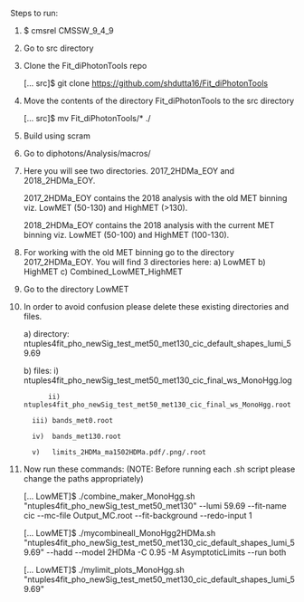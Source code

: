 Steps to run:

1. $ cmsrel CMSSW_9_4_9

2. Go to src directory

3. Clone the Fit_diPhotonTools repo

   [... src]$ git clone https://github.com/shdutta16/Fit_diPhotonTools

4. Move the contents of the directory Fit_diPhotonTools to the src directory

   [... src]$ mv Fit_diPhotonTools/* ./
 
5. Build using scram 

6. Go to diphotons/Analysis/macros/

7. Here you will see two directories. 2017_2HDMa_EOY and 2018_2HDMa_EOY. 

   2017_2HDMa_EOY contains the 2018 analysis with the old MET binning viz. LowMET (50-130) and HighMET (>130). 
   
   2018_2HDMa_EOY contains the 2018 analysis with the current MET binning viz. LowMET (50-100) and HighMET (100-130).


8. For working with the old MET binning go to the directory 2017_2HDMa_EOY. You will find 3 directories here: a) LowMET  b) HighMET  c) Combined_LowMET_HighMET

9. Go to the directory LowMET

10. In order to avoid confusion please delete these existing directories and files. 
    
    a) directory: ntuples4fit_pho_newSig_test_met50_met130_cic_default_shapes_lumi_59.69
    
    b) files: i)   ntuples4fit_pho_newSig_test_met50_met130_cic_final_ws_MonoHgg.log
    
       	      ii)  ntuples4fit_pho_newSig_test_met50_met130_cic_final_ws_MonoHgg.root
	      
	      iii) bands_met0.root
	      
	      iv)  bands_met130.root
	      
	      v)   limits_2HDMa_ma1502HDMa.pdf/.png/.root
	      
	      

11. Now run these commands: (NOTE: Before running each .sh script please change the paths appropriately)
    
    [... LowMET]$ ./combine_maker_MonoHgg.sh "ntuples4fit_pho_newSig_test_met50_met130" --lumi 59.69 --fit-name cic --mc-file Output_MC.root --fit-background --redo-input 1

    [... LowMET]$ ./mycombineall_MonoHgg2HDMa.sh "ntuples4fit_pho_newSig_test_met50_met130_cic_default_shapes_lumi_59.69" --hadd --model 2HDMa -C 0.95 -M AsymptoticLimits --run both

    [... LowMET]$ ./mylimit_plots_MonoHgg.sh "ntuples4fit_pho_newSig_test_met50_met130_cic_default_shapes_lumi_59.69"





